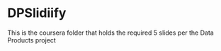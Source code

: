 DPSlidiify
==========

This is the coursera folder that holds the required 5 slides per the Data Products project
